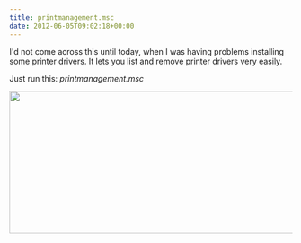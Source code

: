 ```yaml
---
title: printmanagement.msc
date: 2012-06-05T09:02:18+00:00
---
```

I'd not come across this until today, when I was having problems installing some printer drivers. It lets you list and remove printer drivers very easily.

Just run this: _printmanagement.msc_

[<img class="alignnone size-large wp-image-86" title="printmanagement.msc" src="https://www.tjrobinson.net/wp-content/uploads/2012/06/printmanagement-1024x447.png" alt="" width="584" height="254" srcset="https://www.tjrobinson.net/wp-content/uploads/2012/06/printmanagement-1024x447.png 1024w, https://www.tjrobinson.net/wp-content/uploads/2012/06/printmanagement-300x131.png 300w, https://www.tjrobinson.net/wp-content/uploads/2012/06/printmanagement-500x218.png 500w, https://www.tjrobinson.net/wp-content/uploads/2012/06/printmanagement.png 1064w" sizes="(max-width: 584px) 100vw, 584px" />](https://www.tjrobinson.net/wp-content/uploads/2012/06/printmanagement.png)